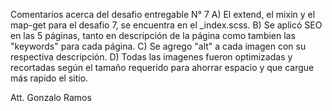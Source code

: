 Comentarios acerca del desafio entregable N° 7
A) El extend, el mixin y el map-get para el desafio 7, se encuentra en el _index.scss.
B) Se aplicó SEO en las 5 páginas, tanto en descripción de la página como tambien las "keywords" para cada página.
C) Se agrego "alt" a cada imagen con su respectiva descripción.
D) Todas las imagenes fueron optimizadas y recortadas según el tamaño requerido para ahorrar espacio y que cargue más rapido el sitio.

Att. Gonzalo Ramos